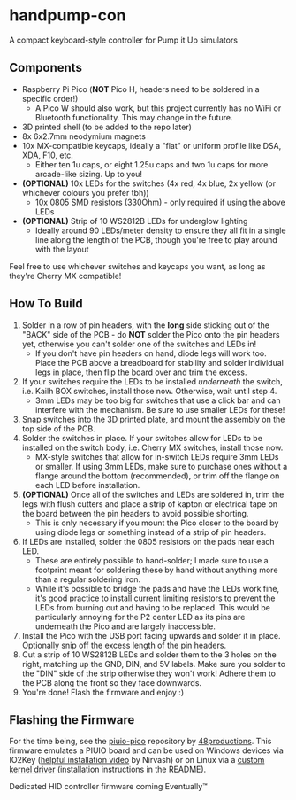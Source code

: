 # handpump-con
A compact keyboard-style controller for Pump it Up simulators

## Components

- Raspberry Pi Pico (**NOT** Pico H, headers need to be soldered in a specific order!)
  - A Pico W should also work, but this project currently has no WiFi or Bluetooth functionality. This may change in the future.
- 3D printed shell (to be added to the repo later)
- 8x 6x2.7mm neodymium magnets
- 10x MX-compatible keycaps, ideally a "flat" or uniform profile like DSA, XDA, F10, etc.
  - Either ten 1u caps, or eight 1.25u caps and two 1u caps for more arcade-like sizing. Up to you!
- **(OPTIONAL)** 10x LEDs for the switches (4x red, 4x blue, 2x yellow (or whichever colours you prefer tbh))
  - 10x 0805 SMD resistors (330Ohm) - only required if using the above LEDs
- **(OPTIONAL)** Strip of 10 WS2812B LEDs for underglow lighting
  - Ideally around 90 LEDs/meter density to ensure they all fit in a single line along the length of the PCB, though you're free to play around with the layout

Feel free to use whichever switches and keycaps you want, as long as they're Cherry MX compatible!

## How To Build

1. Solder in a row of pin headers, with the **long** side sticking out of the "BACK" side of the PCB - do **NOT** solder the Pico onto the pin headers yet, otherwise you can't solder one of the switches and LEDs in!
    - If you don't have pin headers on hand, diode legs will work too. Place the PCB above a breadboard for stability and solder individual legs in place, then flip the board over and trim the excess.
2. If your switches require the LEDs to be installed *underneath* the switch, i.e. Kailh BOX switches, install those now. Otherwise, wait until step 4.
    - 3mm LEDs may be too big for switches that use a click bar and can interfere with the mechanism. Be sure to use smaller LEDs for these!
3. Snap switches into the 3D printed plate, and mount the assembly on the top side of the PCB.
4. Solder the switches in place. If your switches allow for LEDs to be installed on the switch body, i.e. Cherry MX switches, install those now.
    - MX-style switches that allow for in-switch LEDs require 3mm LEDs or smaller. If using 3mm LEDs, make sure to purchase ones without a flange around the bottom (recommended), or trim off the flange on each LED before installation.
5. **(OPTIONAL)** Once all of the switches and LEDs are soldered in, trim the legs with flush cutters and place a strip of kapton or electrical tape on the board between the pin headers to avoid possible shorting.
    - This is only necessary if you mount the Pico closer to the board by using diode legs or something instead of a strip of pin headers.
6. If LEDs are installed, solder the 0805 resistors on the pads near each LED.
    - These are entirely possible to hand-solder; I made sure to use a footprint meant for soldering these by hand without anything more than a regular soldering iron.
    - While it's possible to bridge the pads and have the LEDs work fine, it's good practice to install current limiting resistors to prevent the LEDs from burning out and having to be replaced. This would be particularly annoying for the P2 center LED as its pins are underneath the Pico and are largely inaccessible.
7. Install the Pico with the USB port facing upwards and solder it in place. Optionally snip off the excess length of the pin headers.
8. Cut a strip of 10 WS2812B LEDs and solder them to the 3 holes on the right, matching up the GND, DIN, and 5V labels. Make sure you solder to the "DIN" side of the strip otherwise they won't work! Adhere them to the PCB along the front so they face downwards.
9. You're done! Flash the firmware and enjoy :)

## Flashing the Firmware

For the time being, see the [piuio-pico](https://github.com/48productions/piuio-pico/) repository by [48productions](https://github.com/48productions). This firmware emulates a PIUIO board and can be used on Windows devices via IO2Key ([helpful installation video](https://www.youtube.com/watch?v=xo5m9dlNFfY) by Nirvash) or on Linux via a [custom kernel driver](https://github.com/DinsFire64/piuio) (installation instructions in the README).

Dedicated HID controller firmware coming Eventually™
